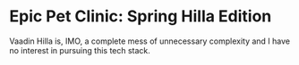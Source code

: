 # Epic Pet Clinic: Spring Hilla Edition

Vaadin Hilla is, IMO, a complete mess of unnecessary complexity and I have no interest in pursuing this tech stack.
